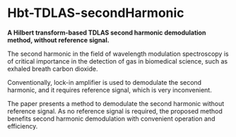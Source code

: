 # Hbt-TDLAS-secondHarmonic

**A Hilbert transform-based TDLAS second harmonic demodulation method, without reference signal.**

The second harmonic in the field of wavelength modulation spectroscopy is of critical importance in the detection of gas in biomedical science, such as exhaled breath carbon dioxide.
 
Conventionally, lock-in amplifier is used to demodulate the second harmonic, and it requires reference signal, which is very inconvenient. 

The paper presents a method to demodulate the second harmonic without reference signal. As no reference signal is required, the proposed method benefits second harmonic demodulation with convenient operation and efficiency.
